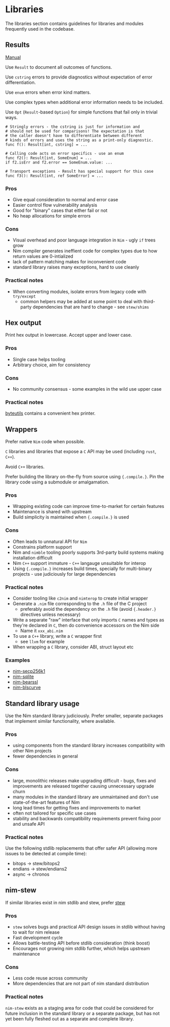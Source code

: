 # Libraries

The libraries section contains guidelines for libraries and modules frequently used in the codebase.

<!-- toc -->

## Results

[Manual](https://github.com/status-im/nim-stew/blob/master/stew/results.nim#L19)

Use `Result` to document all outcomes of functions.

Use `cstring` errors to provide diagnostics without expectation of error differentiation.

Use `enum` errors when error kind matters.

Use complex types when additional error information needs to be included.

Use `Opt` (`Result`-based `Option`) for simple functions that fail only in trivial ways.

```
# Stringly errors - the cstring is just for information and
# should not be used for comparisons! The expectation is that
# the caller doesn't have to differentiate between different
# kinds of errors and uses the string as a print-only diagnostic.
func f(): Result[int, cstring] = ...

# Calling code acts on error specifics - use an enum
func f2(): Result[int, SomeEnum] = ...
if f2.isErr and f2.error == SomeEnum.value: ...

# Transport exceptions - Result has special support for this case
func f3(): Result[int, ref SomeError] = ...
```

### Pros

* Give equal consideration to normal and error case
* Easier control flow vulnerability analysis
* Good for "binary" cases that either fail or not
* No heap allocations for simple errors

### Cons

* Visual overhead and poor language integration in `Nim` - ugly `if` trees grow
* Nim compiler generates ineffient code for complex types due to how return values are 0-intialized
* lack of pattern matching makes for inconvenient code
* standard library raises many exceptions, hard to use cleanly

### Practical notes

* When converting modules, isolate errors from legacy code with `try/except`
  * common helpers may be added at some point to deal with third-party dependencies that are hard to change - see `stew/shims`

## Hex output

Print hex output in lowercase. Accept upper and lower case.

### Pros

* Single case helps tooling
* Arbitrary choice, aim for consistency

### Cons

* No community consensus - some examples in the wild use upper case

### Practical notes

[byteutils](https://github.com/status-im/nim-stew/blob/76beeb769e30adc912d648c014fd95bf748fef24/stew/byteutils.nim#L129) contains a convenient hex printer.

## Wrappers

Prefer native `Nim` code when possible.

`C` libraries and libraries that expose a `C` API may be used (including `rust`, `C++`).

Avoid `C++` libraries.

Prefer building the library on-the-fly from source using `{.compile.}`. Pin the library code using a submodule or amalgamation.

### Pros

* Wrapping existing code can improve time-to-market for certain features
* Maintenance is shared with upstream
* Build simplicity is maintained when `{.compile.}` is used

### Cons

* Often leads to unnatural API for `Nim`
* Constrains platform support
* Nim and `nimble` tooling poorly supports 3rd-party build systems making installation difficult
* Nim `C++` support immature - `C++` langauge unsuitable for interop
* Using `{.compile.}` increases build times, specially for multi-binary projects - use judiciously for large dependencies

### Practical notes

* Consider tooling like `c2nim` and `nimterop` to create initial wrapper
* Generate a `.nim` file corresponding to the `.h` file of the C project
  * preferably avoid the dependency on the `.h` file (avoid `{.header.}` directives unless necessary)
* Write a separate "raw" interface that only imports `C` names and types as they're declared in `C`, then do convenience accessors on the Nim side
  * Name it `xxx_abi.nim`
* To use a `C++` library, write a `C` wrapper first
  * see `llvm` for example
* When wrapping a `C` library, consider ABI, struct layout etc

### Examples

* [nim-secp256k1](https://github.com/status-im/nim-secp256k1)
* [nim-sqlite](https://github.com/arnetheduck/nim-sqlite3-abi)
* [nim-bearssl](https://github.com/status-im/nim-bearssl/)
* [nim-blscurve](https://github.com/status-im/nim-blscurve/)

## Standard library usage

Use the Nim standard library judiciously. Prefer smaller, separate packages that implement similar functionality, where available.

### Pros

* using components from the standard library increases compatibility with other Nim projects
* fewer dependencies in general

### Cons

* large, monolithic releases make upgrading difficult - bugs, fixes and improvements are released together causing unnecessary upgrade churn
* many modules in the standard library are unmaintained and don't use state-of-the-art features of Nim
* long lead times for getting fixes and improvements to market
* often not tailored for specific use cases
* stability and backwards compatibility requirements prevent fixing poor and unsafe API

### Practical notes

Use the following stdlib replacements that offer safer API (allowing more issues to be detected at compile time):

* bitops -> stew/bitops2
* endians -> stew/endians2
* async -> chronos

## nim-stew

If similar libraries exist in nim stdlib and stew, prefer [stew](https://github.com/status-im/nim-stew)

### Pros

* `stew` solves bugs and practical API design issues in stdlib without having to wait for nim release
* Fast development cycle
* Allows battle-testing API before stdlib consideration (think boost)
* Encourages not growing nim stdlib further, which helps upstream maintenance

### Cons

* Less code reuse across community
* More dependencies that are not part of nim standard distribution

### Practical notes

`nim-stew` exists as a staging area for code that could be considered for future inclusion in the standard library or a separate package, but has not yet been fully fleshed out as a separate and complete library.